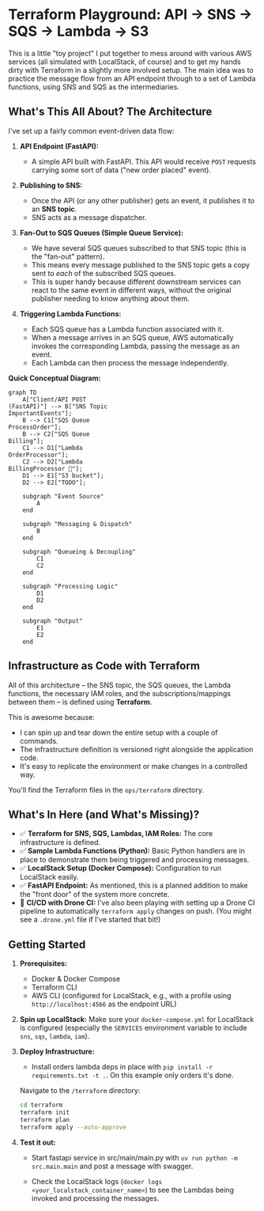 # Terraform Playground: API -> SNS -> SQS -> Lambda -> S3

This is a little "toy project" I put together to mess around with various AWS services (all simulated with LocalStack, of course) and to get my hands dirty with Terraform in a slightly more involved setup. The main idea was to practice the message flow from an API endpoint through to a set of Lambda functions, using SNS and SQS as the intermediaries.


## What's This All About? The Architecture

I've set up a fairly common event-driven data flow:

1.  **API Endpoint (FastAPI):**
    *   A simple API built with FastAPI. This API would receive `POST` requests carrying some sort of data ("new order placed" event).

2.  **Publishing to SNS:**
    *   Once the API (or any other publisher) gets an event, it publishes it to an **SNS topic**.
    *   SNS acts as a message dispatcher.

3.  **Fan-Out to SQS Queues (Simple Queue Service):**
    *   We have several SQS queues subscribed to that SNS topic (this is the "fan-out" pattern).
    *   This means every message published to the SNS topic gets a copy sent to *each* of the subscribed SQS queues.
    *   This is super handy because different downstream services can react to the same event in different ways, without the original publisher needing to know anything about them.

4.  **Triggering Lambda Functions:**
    *   Each SQS queue has a Lambda function associated with it.
    *   When a message arrives in an SQS queue, AWS automatically invokes the corresponding Lambda, passing the message as an event.
    *   Each Lambda can then process the message independently.

**Quick Conceptual Diagram:**

```mermaid
graph TD
    A["Client/API POST
(FastAPI)"] --> B["SNS Topic
ImportantEvents"];
    B --> C1["SQS Queue
ProcessOrder"];
    B --> C2["SQS Queue
Billing"];
    C1 --> D1["Lambda
OrderProcessor"];
    C2 --> D2["Lambda
BillingProcessor 🚧"];
    D1 --> E1["S3 bucket"];
    D2 --> E2["TODO"];

    subgraph "Event Source"
        A
    end

    subgraph "Messaging & Dispatch"
        B
    end

    subgraph "Queueing & Decoupling"
        C1
        C2
    end

    subgraph "Processing Logic"
        D1
        D2
    end

    subgraph "Output"
        E1
        E2
    end
```


## Infrastructure as Code with Terraform

All of this architecture – the SNS topic, the SQS queues, the Lambda functions, the necessary IAM roles, and the subscriptions/mappings between them – is defined using **Terraform**.

This is awesome because:
*   I can spin up and tear down the entire setup with a couple of commands.
*   The infrastructure definition is versioned right alongside the application code.
*   It's easy to replicate the environment or make changes in a controlled way.

You'll find the Terraform files in the `ops/terraform` directory.

## What's In Here (and What's Missing)?

*   ✅ **Terraform for SNS, SQS, Lambdas, IAM Roles:** The core infrastructure is defined.
*   ✅ **Sample Lambda Functions (Python):** Basic Python handlers are in place to demonstrate them being triggered and processing messages.
*   ✅ **LocalStack Setup (Docker Compose):** Configuration to run LocalStack easily.
*   ✅ **FastAPI Endpoint:** As mentioned, this is a planned addition to make the "front door" of the system more concrete.
*   🚧 **CI/CD with Drone CI:** I've also been playing with setting up a Drone CI pipeline to automatically `terraform apply` changes on push. (You might see a `.drone.yml` file if I've started that bit!)

## Getting Started

1.  **Prerequisites:**
    *   Docker & Docker Compose
    *   Terraform CLI
    *   AWS CLI (configured for LocalStack, e.g., with a profile using `http://localhost:4566` as the endpoint URL)
2.  **Spin up LocalStack:**
    Make sure your `docker-compose.yml` for LocalStack is configured (especially the `SERVICES` environment variable to include `sns`, `sqs`, `lambda`, `iam`).
    
3.  **Deploy Infrastructure:**
    * Install orders lambda deps in place with `pip install -r requirements.txt -t .`. On this example only orders it's done.

    Navigate to the `/terraform` directory:
    ```bash
    cd terraform
    terraform init
    terraform plan
    terraform apply --auto-approve
    ```
4.  **Test it out:**
    * Start fastapi service in src/main/main.py with `uv run python -m src.main.main` and post a message with swagger.

    * Check the LocalStack logs (`docker logs <your_localstack_container_name>`) to see the Lambdas being invoked and processing the messages.